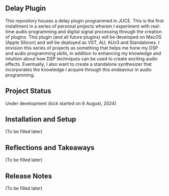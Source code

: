 ## Delay Plugin
This repository houses a delay plugin programmed in JUCE. This is the first installment in a series of personal projects wherein I experiment with real-time audio programming and digital signal processing through the creation of plugins. 
This plugin (and all future plugins) will be developed on MacOS (Apple Silicon) and will be deployed as VST, AU, AUv3 and Standalones. 
I envision this series of projects as something that helps me hone my DSP and audio programming skills, in addition to enhancing my knowledge and intuition about how DSP techniques can be used to create exciting audio effects. Eventually, I also want to create a standalone synthesizer that incorporates
the knowledge I acquire through this endeavour in audio programming. 

## Project Status
Under development (kick started on 6 August, 2024)

## Installation and Setup
(To be filled later)

## Reflections and Takeaways
(To be filled later)

## Release Notes
(To be filled later)
